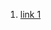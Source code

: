 1. [link 1](https://medium.com/@theshreif/simplify-external-api-integrations-in-laravel-using-service-modules-56493a651a0e)